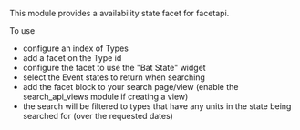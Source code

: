 This module provides a availability state facet for facetapi.

To use

* configure an index of Types
* add a facet on the Type id
* configure the facet to use the "Bat State" widget
* select the Event states to return when searching
* add the facet block to your search page/view (enable the search_api_views module if creating a view)
* the search will be filtered to types that have any units in the state being searched for (over the requested dates)
